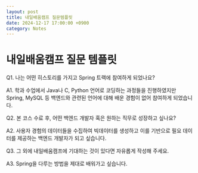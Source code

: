 ```yaml
---
layout: post
title: 내일배움캠프 질문템플릿
date: 2024-12-17 17:00:00 +0900
category: Notes
---
```

# 내일배움캠프 질문 템플릿

Q1. 나는 어떤 히스토리를 가지고 Spring 트랙에 참여하게 되었나요?

A1. 학과 수업에서 Java나 C, Python 언어로 코딩하는 과정들을 진행하였지만 Spring, MySQL 등 백엔드와 관련된 언어에 대해 배운 경험이 없어 참여하게 되었습니다.   

Q2. 본 코스 수료 후, 어떤 백엔드 개발자 혹은 원하는 직무로 성장하고 싶나요?

A2. 사용자 경험의 데이터들을 수집하여 빅데이터를 생성하고 이를 기반으로 필요 데이터를 제공하는 백엔드 개발자가 되고 싶습니다.   

Q3. 그 외에 내일배움캠프에 기대하는 것이 있다면 자유롭게 작성해 주세요.

A3. Spring을 다루는 방법을 제대로 배워가고 싶습니다.
